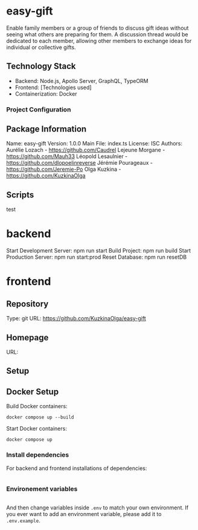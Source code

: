 # easy-gift

Enable family members or a group of friends to discuss gift ideas without seeing what others are preparing for them. A discussion thread would be dedicated to each member, allowing other members to exchange ideas for individual or collective gifts.

## Technology Stack

- Backend: Node.js, Apollo Server, GraphQL, TypeORM
- Frontend: [Technologies used]
- Containerization: Docker

### Project Configuration

## Package Information

Name: easy-gift
Version: 1.0.0
Main File: index.ts
License: ISC
Authors:
Aurélie Lozach - https://github.com/Caudrel
Lejeune Morgane - https://github.com/Mauh33
Léopold Lesaulnier - https://github.com/dlopoelinreverse
Jérémie Pourageaux - https://github.com/Jeremie-Po
Olga Kuzkina - https://github.com/KuzkinaOlga

## Scripts

test

# backend

Start Development Server: npm run start
Build Project: npm run build
Start Production Server: npm run start:prod
Reset Database: npm run resetDB

# frontend

## Repository

Type: git
URL: https://github.com/KuzkinaOlga/easy-gift

## Homepage

URL:

## Setup

## Docker Setup

Build Docker containers:

`docker compose up --build`

Start Docker containers:

`docker compose up`

### Install dependencies

For backend and frontend installations of dependencies:

```npm i

```

### Environement variables

```cp .env.example .env

```

And then change variables inside `.env` to match your own environment.
If you ever want to add an environment variable, please add it to `.env.example`.
